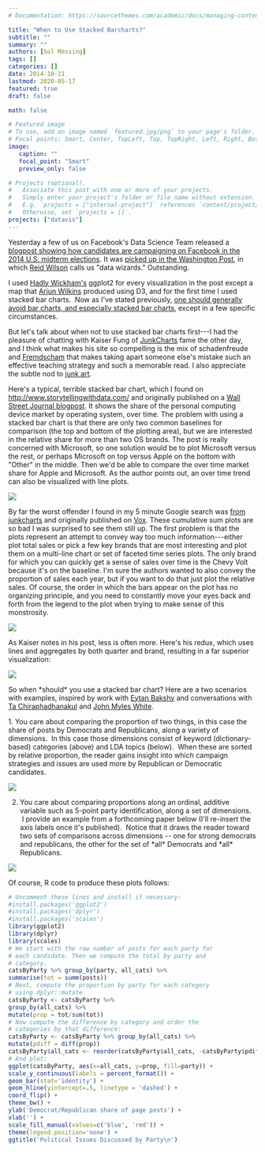 ```yaml
---
# Documentation: https://sourcethemes.com/academic/docs/managing-content/

title: "When to Use Stacked Barcharts?"
subtitle: ""
summary: ""
authors: [Sol Messing]
tags: []
categories: []
date: 2014-10-11
lastmod: 2020-05-17
featured: true
draft: false

math: false

# Featured image
# To use, add an image named `featured.jpg/png` to your page's folder.
# Focal points: Smart, Center, TopLeft, Top, TopRight, Left, Right, BottomLeft, Bottom, BottomRight.
image: 
   caption: ""
   focal_point: "Smart"
   preview_only: false

# Projects (optional).
#   Associate this post with one or more of your projects.
#   Simply enter your project's folder or file name without extension.
#   E.g. `projects = ["internal-project"]` references `content/project/deep-learning/index.md`.
#   Otherwise, set `projects = []`.
projects: ["datavis"]
---
```


Yesterday a few of us on Facebook's Data Science Team released a [blogpost showing how candidates are campaigning on Facebook in the 2014 U.S. midterm elections](https://www.facebook.com/notes/10152581594083859/). It was [picked up in the Washington Post](http://www.washingtonpost.com/blogs/govbeat/wp/2014/10/10/how-candidates-use-facebook-motivation-more-than-persuasion/), in which [Reid Wilson](http://www.washingtonpost.com/people/reid-wilson) calls us \"data wizards.\" Outstanding.

I used [Hadly Wickham\'s](http://had.co.nz/) ggplot2 for every visualization in the post except a map that [Arjun Wilkins](http://web.stanford.edu/~arjunw/) produced using D3, and for the first time I used stacked bar charts.  Now as I\'ve stated previously, [one should generally avoid bar charts, and especially stacked bar charts](/post/visualization-series-insight-from-cleveland-and-tufte-on-plotting-numeric-data-by-groups), except in a few specific circumstances.

But let\'s talk about when not to use stacked bar charts first\-\--I had the pleasure of chatting with Kaiser Fung of [JunkCharts](http://junkcharts.typepad.com/) fame the other day, and I think what makes his site so compelling is the mix of schadenfreude and [Fremdscham](http://betterthanenglish.com/fremdscham-german/) that makes taking apart someone else\'s mistake such an effective teaching strategy and such a memorable read. I also appreciate the subtle nod to [junk art](https://en.wikipedia.org/wiki/Found_object).

Here\'s a typical, terrible stacked bar chart, which I found on http://www.storytellingwithdata.com/ and originally published on a [Wall Street Journal blogpost](http://blogs.wsj.com/digits/2012/10/22/microsoft-windows-8-forrester/). It shows the share of the personal computing device market by operating system, over time. The problem with using a stacked bar chart is that there are only two common baselines for comparison (the top and bottom of the plotting area), but we are interested in the relative share for more than two OS brands. The post is really concerned with Microsoft, so one solution would be to plot Microsoft versus the rest, or perhaps Microsoft on top versus Apple on the bottom with \"Other\" in the middle. Then we\'d be able to compare the over time market share for Apple and Microsoft. As the author points out, an over time trend can also be visualized with line plots.

![](/img/b5e194c5114b79478a7ffcf600b18cd205a3a1b7.jpg)

By far the worst offender I found in my 5 minute Google search was [from junkcharts](http://junkcharts.typepad.com/junk_charts/2014/08/one-guaranteed-to-make-stephen-few-cry-.html) and originally published on [Vox](http://www.vox.com/2014/7/28/5944065/electric-cars-plug-in-vehicles-rising-sales-US). These cumulative sum plots are so bad I was surprised to see them still up. The first problem is that the plots represent an attempt to convey way too much information\-\--either plot total sales or pick a few key brands that are most interesting and plot them on a multi-line chart or set of faceted time series plots. The only brand for which you can quickly get a sense of sales over time is the Chevy Volt because it\'s on the baseline. I\'m sure the authors wanted to also convey the proportion of sales each year, but if you want to do that just plot the relative sales. Of course, the order in which the bars appear on the plot has no organizing principle, and you need to constantly move your eyes back and forth from the legend to the plot when trying to make sense of this monstrosity.

![](/img/a1281b5624937d4bf8069706e74028aeb8f9952d.png)

As Kaiser notes in his post, less is often more. Here\'s his redux, which uses lines and aggregates by both quarter and brand, resulting in a far superior visualization:

![](/img/df59a98319dbf363b90514243d0ded9d9aa191ce.png)

So when \*should\* you use a stacked bar chart? Here are a two scenarios with examples, inspired by work with [Eytan Bakshy](http://eytan.github.io/) and conversations with [Ta Chiraphadhanakul](http://ta.virot.me/) and [John Myles White](http://www.johnmyleswhite.com/).

1. You care about comparing the proportion of two things, in this case the share of posts by Democrats and Republicans, along a variety of dimensions.  In this case those dimensions consist of keyword (dictionary-based) categories (above) and LDA topics (below).  When these are sorted by relative proportion, the reader gains insight into which campaign strategies and issues are used more by Republican or Democratic candidates.

![](/img/b16c48bc6a47363ced0e685cb506df99e15e0a73.png)

2. You care about comparing proportions along an ordinal, additive variable such as 5-point party identification, along a set of dimensions.  I provide an example from a forthcoming paper below (I\'ll re-insert the axis labels once it\'s published).  Notice that it draws the reader toward two sets of comparisons across dimensions \-- one for strong democrats and republicans, the other for the set of \*all\* Democrats and \*all\* Republicans.

![](/img/312fb516b818733414acbe395ded53b8424f37a2.png)

Of course, R code to produce these plots follows:

```r
# Uncomment these lines and install if necessary:
#install.packages('ggplot2')
#install.packages('dplyr')
#install.packages('scales')
library(ggplot2)
library(dplyr)
library(scales)
# We start with the raw number of posts for each party for
# each candidate. Then we compute the total by party and
# category.
catsByParty %>% group_by(party, all_cats) %>%
summarise(tot = summ(posts))
# Next, compute the proportion by party for each category
# using dplyr::mutate
catsByParty <- catsByParty %>%
group_by(all_cats) %>%
mutate(prop = tot/sum(tot))
# Now compute the difference by category and order the
# categories by that difference:
catsByParty <- catsByParty %>% group_by(all_cats) %>%
mutate(pdiff = diff(prop))
catsByParty$all_cats <- reorder(catsByParty$all_cats, -catsByParty$pdiff)
# And plot:
ggplot(catsByParty, aes(x=all_cats, y=prop, fill=party)) +
scale_y_continuous(labels = percent_format()) +
geom_bar(stat='identity') +
geom_hline(yintercept=.5, linetype = 'dashed') +
coord_flip() +
theme_bw() +
ylab('Democrat/Republican share of page posts') +
xlab('') +
scale_fill_manual(values=c('blue', 'red')) +
theme(legend.position='none') +
ggtitle('Political Issues Discussed by Party\n')
```
